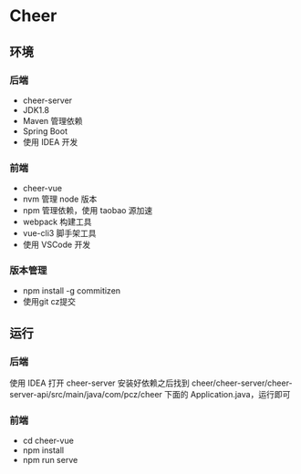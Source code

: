# Cheer

## 环境

### 后端

- cheer-server
- JDK1.8
- Maven 管理依赖
- Spring Boot
- 使用 IDEA 开发

### 前端

- cheer-vue
- nvm 管理 node 版本
- npm 管理依赖，使用 taobao 源加速
- webpack 构建工具
- vue-cli3 脚手架工具
- 使用 VSCode 开发

### 版本管理
 - npm install -g commitizen
 - 使用git cz提交

## 运行

### 后端

使用 IDEA 打开 cheer-server 安装好依赖之后找到 cheer/cheer-server/cheer-server-api/src/main/java/com/pcz/cheer 下面的 Application.java，运行即可

### 前端

- cd cheer-vue
- npm install
- npm run serve
